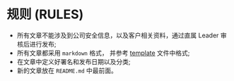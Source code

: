 # 规则 (RULES)

- 所有文章不能涉及到公司安全信息，以及客户相关资料，通过直属 Leader 审核后进行发布;
- 所有文章都采用 `markdown` 格式， 并参考 [template](./source/_posts/hello-hypers.md) 文件中格式;
- 在文章中定义好署名和发布日期以及分类;
- 新的文章放在 `README.md` 中最前面。
